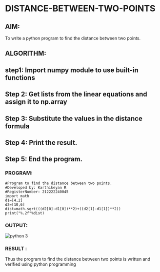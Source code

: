# DISTANCE-BETWEEN-TWO-POINTS

## AIM:
To write a python program to find the distance between two points.

## ALGORITHM:
## step1: Import numpy module to use built-in functions
## Step 2: Get lists from the linear equations and assign it to np.array
## Step 3: Substitute the values in the distance formula
## Step 4: Print the result.
## Step 5: End the program.


### PROGRAM:
```
#Program to find the distance between two points.
#Developed by: Karthikeyan R
#RegisterNumber: 212222240045
import math
d1=[4,2]
d2=[10,6]
dist=math.sqrt(((d2[0]-d1[0])**2)+((d2[1]-d1[1])**2))
print("%.2f"%dist)

```

### OUTPUT:
![python 3](https://github.com/karthikeyan-R16/DISTANCE-BETWEEN-TWO-POINTS/assets/119421232/9ab20e5d-5759-4a63-b3b3-43f742d061ad)


### RESULT :

Thus the program to find the distance between two points is written and verified using python programming
